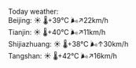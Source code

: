 Today weather:  
Beijing: ☀️   🌡️+39°C 🌬️↗22km/h  
Tianjin: ☀️   🌡️+40°C 🌬️↗11km/h  
Shijiazhuang: ☀️   🌡️+38°C 🌬️↑30km/h  
Tangshan: ☀️   🌡️+42°C 🌬️↗16km/h  
